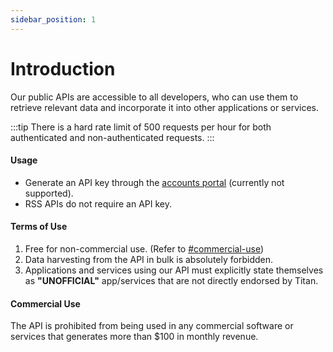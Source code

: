 ```yaml
---
sidebar_position: 1
---
```


# Introduction

Our public APIs are accessible to all developers, who can use them to retrieve relevant data and incorporate it into other applications or services.

:::tip
There is a hard rate limit of 500 requests per hour for both authenticated and non-authenticated requests.
:::

#### Usage
- Generate an API key through the [accounts portal](https://titan.tf/settings/api) (currently not supported).
- RSS APIs do not require an API key.

#### Terms of Use
1. Free for non-commercial use. (Refer to [#commercial-use](#commercial-use))
2. Data harvesting from the API in bulk is absolutely forbidden.
3. Applications and services using our API must explicitly state themselves as **"UNOFFICIAL"** app/services that are not directly endorsed by Titan.

#### Commercial Use
The API is prohibited from being used in any commercial software or services that generates more than $100 in monthly revenue.